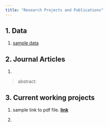 ```yaml
---
title: "Research Projects and Publications"
---
```

## 1. Data 

1. [sample data](https://www.jianguoyun.com/p/DeGT5_QQo8WWBhjJ03M)


## 2. Journal Articles


1. 

> abstract: 



## 3. Current working projects

1. sample link to pdf file. **[link](/sharefiles/summary-report-NOV04.pdf)**

2. 